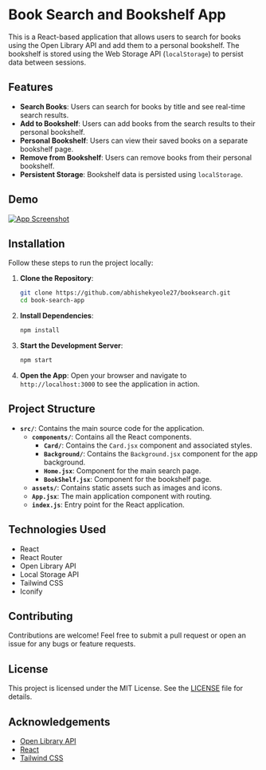 # Book Search and Bookshelf App

This is a React-based application that allows users to search for books using the Open Library API and add them to a personal bookshelf. The bookshelf is stored using the Web Storage API (`localStorage`) to persist data between sessions.

## Features

- **Search Books**: Users can search for books by title and see real-time search results.
- **Add to Bookshelf**: Users can add books from the search results to their personal bookshelf.
- **Personal Bookshelf**: Users can view their saved books on a separate bookshelf page.
- **Remove from Bookshelf**: Users can remove books from their personal bookshelf.
- **Persistent Storage**: Bookshelf data is persisted using `localStorage`.

## Demo

[![App Screenshot](https://i.postimg.cc/Gh8cNg7N/working.png)](https://postimg.cc/0bvRKnqd)

## Installation

Follow these steps to run the project locally:

1. **Clone the Repository**:
   ```bash
   git clone https://github.com/abhishekyeole27/booksearch.git
   cd book-search-app
   ```

2. **Install Dependencies**:
   ```bash
   npm install
   ```

3. **Start the Development Server**:
   ```bash
   npm start
   ```

4. **Open the App**:
   Open your browser and navigate to `http://localhost:3000` to see the application in action.

## Project Structure

- **`src/`**: Contains the main source code for the application.
  - **`components/`**: Contains all the React components.
    - **`Card/`**: Contains the `Card.jsx` component and associated styles.
    - **`Background/`**: Contains the `Background.jsx` component for the app background.
    - **`Home.jsx`**: Component for the main search page.
    - **`BookShelf.jsx`**: Component for the bookshelf page.
  - **`assets/`**: Contains static assets such as images and icons.
  - **`App.jsx`**: The main application component with routing.
  - **`index.js`**: Entry point for the React application.

## Technologies Used

- React
- React Router
- Open Library API
- Local Storage API
- Tailwind CSS
- Iconify

## Contributing

Contributions are welcome! Feel free to submit a pull request or open an issue for any bugs or feature requests.

## License

This project is licensed under the MIT License. See the [LICENSE](LICENSE) file for details.

## Acknowledgements

- [Open Library API](https://openlibrary.org/developers/api)
- [React](https://reactjs.org/)
- [Tailwind CSS](https://tailwindcss.com/)